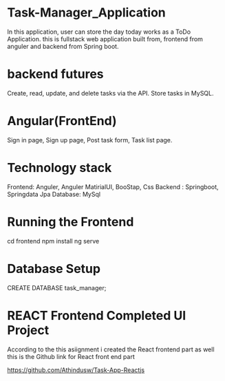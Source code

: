 # Task-Manager_Application
In this application, user can store the day today works as a ToDo Application. this is fullstack web application built from, frontend from anguler and backend from Spring boot.

# backend futures
Create, read, update, and delete tasks via the API.
Store tasks in MySQL.

# Angular(FrontEnd)  
Sign in page, Sign up page, Post task form,
Task list page.

# Technology stack
Frontend: Anguler, Anguler MatirialUI, BooStap, Css
Backend : Springboot, Springdata Jpa
Database: MySql

# Running the Frontend
cd frontend
npm install
ng serve

# Database Setup
CREATE DATABASE task_manager;

# REACT Frontend Completed UI Project
According to the this asiignment i created the React frontend part as well
this is the Github link for React front end part

https://github.com/Athindusw/Task-App-Reactjs



